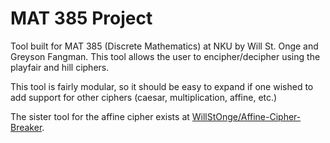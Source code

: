 # MAT 385 Project

Tool built for MAT 385 (Discrete Mathematics) at NKU by Will St. Onge and Greyson Fangman. This tool allows the user to encipher/decipher using the playfair and hill ciphers. 

This tool is fairly modular, so it should be easy to expand if one wished to add support for other ciphers (caesar, multiplication, affine, etc.)

The sister tool for the affine cipher exists at [WillStOnge/Affine-Cipher-Breaker](https://github.com/WillStOnge/Affine-Cipher-Breaker).
